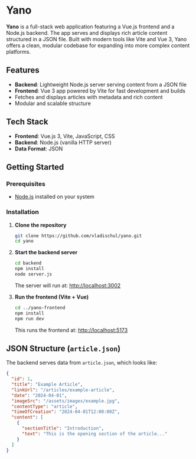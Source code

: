 # Yano

**Yano** is a full-stack web application featuring a Vue.js frontend and a Node.js backend. The app serves and displays rich article content structured in a JSON file. Built with modern tools like Vite and Vue 3, Yano offers a clean, modular codebase for expanding into more complex content platforms.

## Features

- **Backend**: Lightweight Node.js server serving content from a JSON file
- **Frontend**: Vue 3 app powered by Vite for fast development and builds
- Fetches and displays articles with metadata and rich content
- Modular and scalable structure

## Tech Stack

- **Frontend**: Vue.js 3, Vite, JavaScript, CSS
- **Backend**: Node.js (vanilla HTTP server)
- **Data Format**: JSON

## Getting Started

### Prerequisites

- [Node.js](https://nodejs.org/) installed on your system

### Installation

1. **Clone the repository**

   ```bash
   git clone https://github.com/vladischul/yano.git
   cd yano
   ```

2. **Start the backend server**

   ```bash
   cd backend
   npm install
   node server.js
   ```

   The server will run at: [http://localhost:3002](http://localhost:3002)

3. **Run the frontend (Vite + Vue)**

   ```bash
   cd ../yano-frontend
   npm install
   npm run dev
   ```

   This runs the frontend at: [http://localhost:5173](http://localhost:5173)

## JSON Structure (`article.json`)

The backend serves data from `article.json`, which looks like:

```json
{
  "id": 1,
  "title": "Example Article",
  "linkUrl": "/articles/example-article",
  "date": "2024-04-01",
  "imageSrc": "/assets/images/example.jpg",
  "contentType": "article",
  "timeOfCreation": "2024-04-01T12:00:00Z",
  "content": [
    {
      "sectionTitle": "Introduction",
      "text": "This is the opening section of the article..."
    }
  ]
}
```
